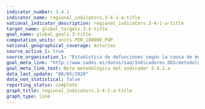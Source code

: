 ```yaml
---
indicator_number: 3.4.1
indicator_name: regional_indicators.3-4-1-a-title
national_indicator_description: regional_indicators.3-4-1-a-title
target_name: global_targets.3-4-title
goal_name: global_goals.3-title
computation_units: units.PER_100000_POP
national_geographical_coverage: Asturias
source_active_1: true
source_organisation_1: "Estadística de defunciones según la causa de muerte, INE"
goal_meta_link: "http://www.sadei.es/datos/sad/Indicadores_ODS/metodologia/3.4.1.a.pdf"
goal_meta_link_text: Nota metodológica del indicador 3.4.1.a
data_last_update: "06/05/2020"
data_non_statistical: false
reporting_status: complete
graph_title: regional_indicators.3-4-1-a-title
graph_type: line
---
```

